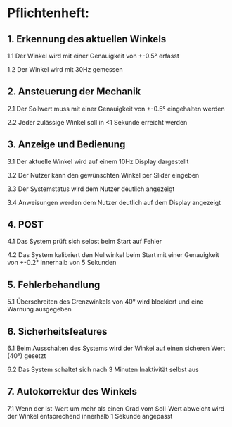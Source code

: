 # Pflichtenheft:
## 1. Erkennung des aktuellen Winkels
 1.1 Der Winkel wird mit einer Genauigkeit von +-0.5° erfasst
 
 1.2 Der Winkel wird mit 30Hz gemessen
## 2. Ansteuerung der Mechanik
 2.1 Der Sollwert muss mit einer Genauigkeit von +-0.5° eingehalten werden
 
 2.2 Jeder zulässige Winkel soll in <1 Sekunde erreicht werden
## 3. Anzeige und Bedienung
 3.1 Der aktuelle Winkel wird auf einem 10Hz Display dargestellt
 
 3.2 Der Nutzer kann den gewünschten Winkel per Slider eingeben
 
 3.3 Der Systemstatus wird dem Nutzer deutlich angezeigt
 
 3.4 Anweisungen werden dem Nutzer deutlich auf dem Display angezeigt
## 4. POST
 4.1 Das System prüft sich selbst beim Start auf Fehler
 
 4.2 Das System kalibriert den Nullwinkel beim Start mit einer Genauigkeit von +-0.2° innerhalb von 5 Sekunden
## 5. Fehlerbehandlung
 5.1 Überschreiten des Grenzwinkels von 40° wird blockiert und eine Warnung ausgegeben
 
## 6. Sicherheitsfeatures
 6.1 Beim Ausschalten des Systems wird der Winkel auf einen sicheren Wert (40°) gesetzt
 
 6.2 Das System schaltet sich nach 3 Minuten Inaktivität selbst aus
## 7. Autokorrektur des Winkels
 7.1 Wenn der Ist-Wert um mehr als einen Grad vom Soll-Wert abweicht wird der Winkel entsprechend innerhalb 1 Sekunde angepasst

